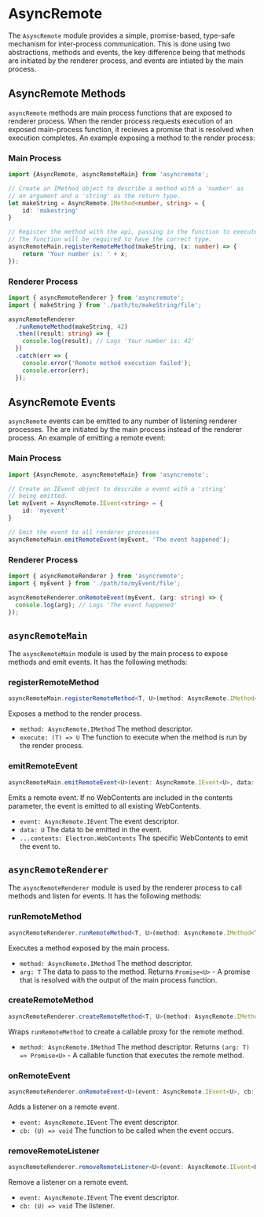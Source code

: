 # AsyncRemote

The `AsyncRemote` module provides a simple, promise-based, type-safe mechanism for
inter-process communication. This is done using two abstractions,
methods and events, the key difference being that methods are initiated by
the renderer process, and events are intiated by the main process.

## AsyncRemote Methods

`asyncRemote` methods are main process functions that are exposed to
renderer process. When the render process requests execution of an
exposed main-process function, it recieves a promise that is resolved
when execution completes. An example exposing a method to the
render process:

### Main Process

```typescript
import {AsyncRemote, asyncRemoteMain} from 'asyncremote';

// Create an IMethod object to describe a method with a 'number' as
// an argument and a 'string' as the return type.
let makeString = AsyncRemote.IMethod<number, string> = {
    id: 'makestring'
}

// Register the method with the api, passing in the function to execute.
// The function will be required to have the correct type.
asyncRemoteMain.registerRemoteMethod(makeString, (x: number) => {
    return 'Your number is: ' + x;
});

```

### Renderer Process

```typescript
import { asyncRemoteRenderer } from 'asyncremote';
import { makeString } from './path/to/makeString/file';

asyncRemoteRenderer
  .runRemoteMethod(makeString, 42)
  .then((result: string) => {
    console.log(result); // Logs 'Your number is: 42'
  })
  .catch(err => {
    console.error('Remote method execution failed');
    console.error(err);
  });
```

## AsyncRemote Events

`asyncRemote` events can be emitted to any number of listening
renderer processes. The are initiated by the main process
instead of the renderer process. An example of emitting a remote event:

### Main Process

```typescript
import {AsyncRemote, asyncRemoteMain} from 'asyncremote';

// Create an IEvent object to describe a event with a 'string'
// being emitted.
let myEvent = AsyncRemote.IEvent<string> = {
    id: 'myevent'
}

// Emit the event to all renderer processes
asyncRemoteMain.emitRemoteEvent(myEvent, 'The event happened');
```

### Renderer Process

```typescript
import { asyncRemoteRenderer } from 'asyncremote';
import { myEvent } from './path/to/myEvent/file';

asyncRemoteRenderer.onRemoteEvent(myEvent, (arg: string) => {
  console.log(arg); // Logs 'The event happened'
});
```

## `asyncRemoteMain`

The `asyncRemoteMain` module is used by the main process to expose methods and emit events.
It has the following methods:

### registerRemoteMethod

```typescript
asyncRemoteMain.registerRemoteMethod<T, U>(method: AsyncRemote.IMethod<T, U>, execute: (arg: T,caller: Electron.WebContents) => Promise<U>)
```

Exposes a method to the render process.

- `method: AsyncRemote.IMethod` The method descriptor.
- `execute: (T) => U` The function to execute when the method is run by the render process.

### emitRemoteEvent

```typescript
asyncRemoteMain.emitRemoteEvent<U>(event: AsyncRemote.IEvent<U>, data: U, [...contents: Electron.WebContents])
```

Emits a remote event. If no WebContents are included in the contents parameter, the event is
emitted to all existing WebContents.

- `event: AsyncRemote.IEvent` The event descriptor.
- `data: U` The data to be emitted in the event.
- `...contents: Electron.WebContents` The specific WebContents to emit the event to.

## `asyncRemoteRenderer`

The `asyncRemoteRenderer` module is used by the renderer process to call methods and listen for
events. It has the following methods:

### runRemoteMethod

```typescript
asyncRemoteRenderer.runRemoteMethod<T, U>(method: AsyncRemote.IMethod<T, U>, arg: T)
```

Executes a method exposed by the main process.

- `method: AsyncRemote.IMethod` The method descriptor.
- `arg: T` The data to pass to the method.
  Returns `Promise<U>` - A promise that is resolved with the output of the main process function.

### createRemoteMethod

```typescript
asyncRemoteRenderer.createRemoteMethod<T, U>(method: AsyncRemote.IMethod<T, U>)
```

Wraps `runRemoteMethod` to create a callable proxy for the remote method.

- `method: AsyncRemote.IMethod` The method descriptor.
  Returns `(arg: T) => Promise<U>` - A callable function that executes the remote method.

### onRemoteEvent

```typescript
asyncRemoteRenderer.onRemoteEvent<U>(event: AsyncRemote.IEvent<U>, cb: (U) => void)
```

Adds a listener on a remote event.

- `event: AsyncRemote.IEvent` The event descriptor.
- `cb: (U) => void` The function to be called when the event occurs.

### removeRemoteListener

```typescript
asyncRemoteRenderer.removeRemoteListener<U>(event: AsyncRemote.IEvent<U>, cb: (U) => void)
```

Remove a listener on a remote event.

- `event: AsyncRemote.IEvent` The event descriptor.
- `cb: (U) => void` The listener.
